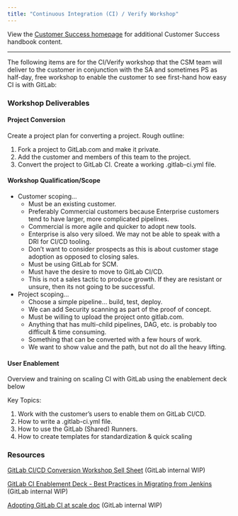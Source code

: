 ```yaml
---
title: "Continuous Integration (CI) / Verify Workshop"
---
```









View the [Customer Success homepage](/handbook/customer-success/) for additional Customer Success handbook content.

---

The following items are for the CI/Verify workshop that the CSM team will deliver to the customer in conjunction with the SA and sometimes PS as half-day, free workshop to enable the customer to see first-hand how easy CI is with GitLab:


### Workshop Deliverables

#### Project Conversion

Create a project plan for converting a project. Rough outline:

1. ​Fork a project to GitLab.com and make it private.
2. ​Add the customer and members of this team to the project.
3. ​Convert the project to GitLab CI. Create a working .gitlab-ci.yml file.

#### Workshop Qualification/Scope

- Customer scoping…
   - Must be an existing customer.
   - Preferably Commercial customers because Enterprise customers tend to have larger, more complicated pipelines.
   - Commercial is more agile and quicker to adopt new tools.
   - Enterprise is also very siloed. We may not be able to speak with a DRI for CI/CD tooling.
   - Don’t want to consider prospects as this is about customer stage adoption as opposed to closing sales.
   - Must be using GitLab for SCM.
   - Must have the desire to move to GitLab CI/CD.
   - This is not a sales tactic to produce growth. If they are resistant or unsure, then its not going to be successful.
- Project scoping…
   - Choose a simple pipeline… build, test, deploy.
   - We can add Security scanning as part of the proof of concept.
   - Must be willing to upload the project onto gitlab.com.
   - Anything that has multi-child pipelines, DAG, etc. is probably too difficult & time consuming.
   - Something that can be converted with a few hours of work.
   - We want to show value and the path, but not do all the heavy lifting.

#### User Enablement

Overview and training on scaling CI with GitLab using the enablement deck below

Key Topics:

1. Work with the customer’s users to enable them on GitLab CI/CD.
2. How to write a .gitlab-ci.yml file.
3. How to use the GitLab (Shared) Runners.
4. How to create templates for standardization & quick scaling

### Resources

[GitLab CI/CD Conversion Workshop Sell Sheet](https://docs.google.com/document/d/1dVaFVvBJtoscC0oIrEM5nmv1-QB0xXTDICmVd55a0xY/edit) (GitLab internal WIP)

[GitLab CI Enablement Deck - Best Practices in Migrating from Jenkins](https://docs.google.com/presentation/d/1eR_874yUHu5Yz8jC-7Gwtiz9j8N4APlgz7NT1_UR0mE/edit#slide=id.g849e6d84e3_0_636) (GitLab internal WIP)

[Adopting GitLab CI at scale doc](https://docs.google.com/document/d/19oKupXi_nnFwD0VOilMhTH2nzUvrBN3P9hI-R5c6P8w/edit#heading=h.b61novry8f4t) (GitLab internal WIP)



